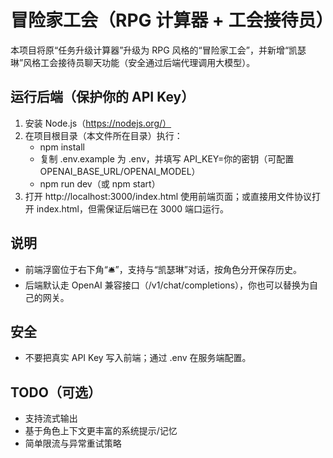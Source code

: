 # 冒险家工会（RPG 计算器 + 工会接待员）

本项目将原“任务升级计算器”升级为 RPG 风格的“冒险家工会”，并新增“凯瑟琳”风格工会接待员聊天功能（安全通过后端代理调用大模型）。

## 运行后端（保护你的 API Key）
1. 安装 Node.js（https://nodejs.org/）
2. 在项目根目录（本文件所在目录）执行：
   - npm install
   - 复制 .env.example 为 .env，并填写 API_KEY=你的密钥（可配置 OPENAI_BASE_URL/OPENAI_MODEL）
   - npm run dev（或 npm start）
3. 打开 http://localhost:3000/index.html 使用前端页面；或直接用文件协议打开 index.html，但需保证后端已在 3000 端口运行。

## 说明
- 前端浮窗位于右下角“🛎️”，支持与“凯瑟琳”对话，按角色分开保存历史。
- 后端默认走 OpenAI 兼容接口（/v1/chat/completions），你也可以替换为自己的网关。

## 安全
- 不要把真实 API Key 写入前端；通过 .env 在服务端配置。

## TODO（可选）
- 支持流式输出
- 基于角色上下文更丰富的系统提示/记忆
- 简单限流与异常重试策略
